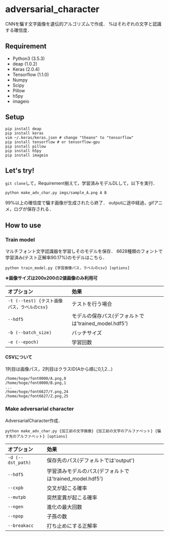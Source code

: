 # adversarial_character
CNNを騙す文字画像を遺伝的アルゴリズムで作成．
%はそれぞれの文字と認識する確信度．

## Requirement
- Python3 (3.5.3)
- deap (1.0.2)
- Keras (2.0.4)
- Tensorflow (1.1.0)
- Numpy
- Scipy
- Pillow
- h5py
- imageio

## Setup
```
pip install deap
pip install keras
vim ~/.keras/keras.json # change "theano" to "tensorflow"
pip install tensorflow # or tensorflow-gpu
pip install pillow
pip install h5py
pip install imageio
```

## Let's try!
`git clone`して，Requirement揃えて，学習済みモデルDLして，以下を実行．
```
python make_adv_char.py imgs/sample_A.png A B
```
99%以上の確信度で騙す画像が生成されたら終了．
outputに途中経過，gifアニメ，ログが保存される．

## How to use
### Train model
マルチフォント文字認識器を学習しそのモデルを保存．
6628種類のフォントで学習済み(テスト正解率90.17%)のモデルはこちら．
```
python train_model.py {学習画像パス，ラベルのcsv} [options]
```

**※画像サイズは200x200の2値画像のみ利用可**

|オプション|効果|
|:-|:-|
|`-t (--test) {テスト画像パス，ラベルのcsv}`|テストを行う場合|
|`--hdf5`|モデルの保存パス(デフォルトでは'trained_model.hdf5')|
|`-b (--batch_size)`|バッチサイズ|
|`-e (--epoch)`|学習回数|

#### CSVについて
1列目は画像パス，2列目はクラスID(Aから順に0,1,2...)
```
/home/hoge/font0000/A.png,0
/home/hoge/font0000/B.png,1
...
/home/hoge/font6627/Y.png,24
/home/hoge/font6627/Z.png,25
```

### Make adversarial character
AdversarialCharacter作成．

```
python make_adv_char.py {加工前の文字画像} {加工前の文字のアルファベット} {騙す先のアルファベット} [options]
```

|オプション|効果|
|:-|:-|
|`-d (--dst_path)`|保存先のパス(デフォルトでは'output')|
|`--hdf5`|学習済みモデルのパス(デフォルトでは'trained_model.hdf5')|
|`--cxpb`|交叉が起こる確率|
|`--mutpb`|突然変異が起こる確率|
|`--ngen`|進化の最大回数|
|`--npop`|子孫の数|
|`--breakacc`|打ち止めにする正解率|

